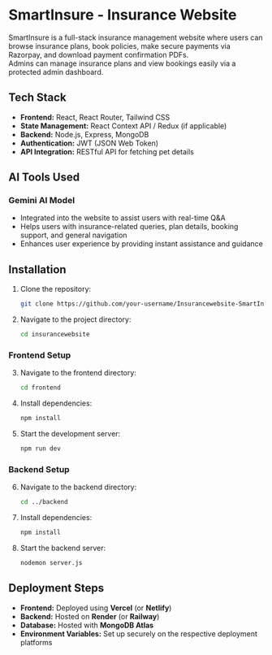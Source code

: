 # SmartInsure - Insurance Website

SmartInsure is a full-stack insurance management website where users can browse insurance plans, book policies, make secure payments via Razorpay, and download payment confirmation PDFs.  
Admins can manage insurance plans and view bookings easily via a protected admin dashboard.

## Tech Stack
- **Frontend:** React, React Router, Tailwind CSS
- **State Management:** React Context API / Redux (if applicable)
- **Backend:** Node.js, Express, MongoDB
- **Authentication:** JWT (JSON Web Token)
- **API Integration:** RESTful API for fetching pet details

## AI Tools Used
### Gemini AI Model
- Integrated into the website to assist users with real-time Q&A
- Helps users with insurance-related queries, plan details, booking support, and general navigation
- Enhances user experience by providing instant assistance and guidance

## Installation

1. Clone the repository:
   ```sh
   git clone https://github.com/your-username/Insurancewebsite-SmartInsure.git
   ```
2. Navigate to the project directory:
   ```sh
   cd insurancewebsite
   ```

### Frontend Setup
3. Navigate to the frontend directory:
   ```sh
   cd frontend
   ```
4. Install dependencies:
   ```sh
   npm install
   ```
5. Start the development server:
   ```sh
   npm run dev
   ```

### Backend Setup
6. Navigate to the backend directory:
   ```sh
   cd ../backend
   ```
7. Install dependencies:
   ```sh
   npm install
   ```
8. Start the backend server:
   ```sh
   nodemon server.js
   ```
   
## Deployment Steps
- **Frontend:** Deployed using **Vercel** (or **Netlify**)
- **Backend:** Hosted on **Render** (or **Railway**)
- **Database:** Hosted with **MongoDB Atlas**
- **Environment Variables:** Set up securely on the respective deployment platforms
